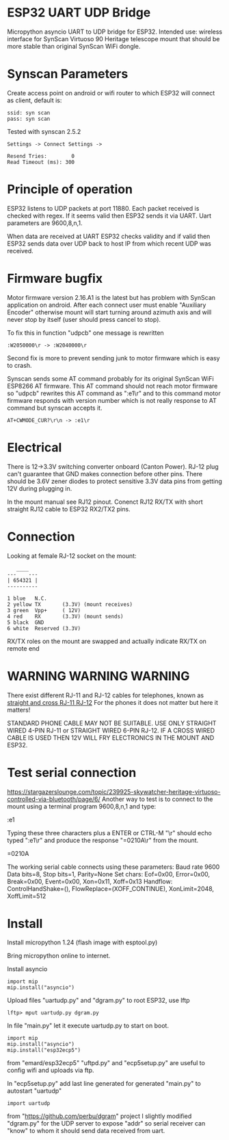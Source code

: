 # ESP32 UART UDP Bridge

Micropython asyncio UART to UDP bridge for ESP32.
Intended use: wireless interface for
SynScan Virtuoso 90 Heritage telescope mount
that should be more stable than original
SynScan WiFi dongle.

# Synscan Parameters

Create access point on android or wifi router to which ESP32 will
connect as client, default is:

    ssid: syn scan
    pass: syn scan

Tested with synscan 2.5.2

    Settings -> Connect Settings ->

    Resend Tries:        0
    Read Timeout (ms): 300 

# Principle of operation

ESP32 listens to UDP packets at port 11880.
Each packet received is checked with regex.
If it seems valid then ESP32 sends it via
UART. Uart parameters are 9600,8,n,1.

When data are received at UART ESP32 checks
validity and if valid then ESP32 sends data
over UDP back to host IP from which recent UDP
was received.

# Firmware bugfix

Motor firmware version 2.16.A1 is the latest but has
problem with SynScan application on android.
After each connect user must enable "Auxiliary Encoder"
otherwise mount will start turning around azimuth axis
and will never stop by itself (user should press cancel to stop).

To fix this in function "udpcb" one message is rewritten

    :W2050000\r -> :W2040000\r

Second fix is more to prevent sending junk to
motor firmware which is easy to crash.

Synscan sends some AT command probably for its
original SynScan WiFi ESP8266 AT firmware.
This AT command should not reach motor firmware so
"udpcb" rewrites this AT command as ":e1\\r"
and to this command motor firmware responds with
version number which is not really response to AT
command but synscan accepts it.

    AT+CWMODE_CUR?\r\n -> :e1\r

# Electrical

There is 12->3.3V switching converter onboard (Canton Power).
RJ-12 plug can't guarantee that GND makes
connection before other pins.
There should be 3.6V zener diodes to protect
sensitive 3.3V data pins from getting 12V
during plugging in.

In the mount manual see RJ12 pinout.
Conenct RJ12 RX/TX with short straight
RJ12 cable to ESP32 RX2/TX2 pins.

# Connection

Looking at female RJ-12 socket on the mount:

       ____
    ---    ---
    | 654321 |
    ----------

    1 blue   N.C.
    2 yellow TX       (3.3V) (mount receives)
    3 green  Vpp+     ( 12V)
    4 red    RX       (3.3V) (mount sends)
    5 black  GND
    6 white  Reserved (3.3V)

RX/TX roles on the mount are swapped and
actually indicate RX/TX on remote end

# WARNING WARNING WARNING

There exist different RJ-11 and RJ-12 cables
for telephones, known as [straight and cross RJ-11 RJ-12](/doc/straight-vs-cross-cable.pdf) 
For the phones it does not matter but here it matters!

STANDARD PHONE CABLE MAY NOT BE
SUITABLE. USE ONLY STRAIGHT WIRED 4-PIN RJ-11 or
STRAIGHT WIRED 6-PIN RJ-12. IF A CROSS WIRED CABLE
IS USED THEN 12V WILL FRY ELECTRONICS IN THE MOUNT
AND ESP32. 


# Test serial connection

https://stargazerslounge.com/topic/239925-skywatcher-heritage-virtuoso-controlled-via-bluetooth/page/6/
Another way to test is to connect to the mount using a terminal program
9600,8,n,1 and type:

:e1

Typing these three characters plus a ENTER or CTRL-M "\r" should
echo typed ":e1\r" and produce the response "=0210A\r" from the mount.

=0210A

The working serial cable connects using these parameters:
Baud rate 9600
Data bits=8, Stop bits=1, Parity=None
Set chars: Eof=0x00, Error=0x00, Break=0x00, Event=0x00, Xon=0x11, Xoff=0x13
Handflow: ControlHandShake=(), FlowReplace=(XOFF_CONTINUE), XonLimit=2048, XoffLimit=512 

# Install

Install micropython 1.24 (flash image with esptool.py)

Bring micropython online to internet.

Install asyncio

    import mip
    mip.install("asyncio")

Upload files "uartudp.py" and "dgram.py" to root ESP32,
use lftp

    lftp> mput uartudp.py dgram.py

In file "main.py" let it execute uartudp.py to start on boot.

    import mip
    mip.install("asyncio")
    mip.install("esp32ecp5")

from "emard/esp32ecp5" "uftpd.py" and "ecp5setup.py" are useful
to config wifi and uploads via ftp.

In "ecp5setup.py" add last line generated for generated "main.py"
to autostart "uartudp"

    import uartudp

from "https://github.com/perbu/dgram" project I slightly modified
"dgram.py" for the UDP server to expose "addr" so serial receiver
can "know" to whom it should send data received from uart.

